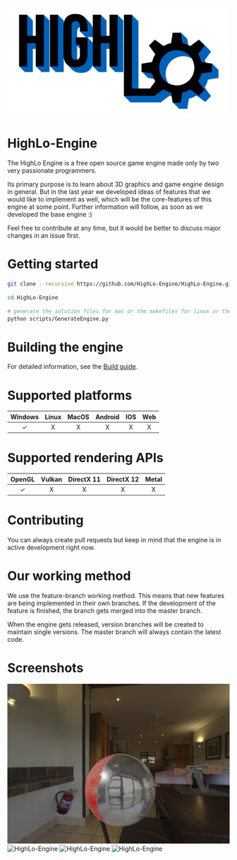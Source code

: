 <p align="center">
  <img src="/HighLo.png" alt="HighLo-Logo" width="1024">
</p>

# HighLo-Engine

The HighLo Engine is a free open source game engine made only by two very passionate programmers.

Its primary purpose is to learn about 3D graphics and game engine design in general. But in the last year we developed ideas of features that we would like to implement as well, which will be the core-features of this engine at some point. Further information will follow, as soon as we developed the base engine :)

Feel free to contribute at any time, but it would be better to discuss major changes in an issue first.

# Getting started

```sh
git clone --recursive https://github.com/HighLo-Engine/HighLo-Engine.git/
```

```sh
cd HighLo-Engine
```

```sh
# generate the solution files for mac or the makefiles for linux or the visual studio solution files for windows
python scripts/GenerateEngine.py
```

# Building the engine

For detailed information, see the [Build guide](BUILDING.md).

# Supported platforms

| Windows | Linux | MacOS | Android | IOS | Web |
|:--------:| :-: | :-: | :-: | :-: | :-: |
| ✓    | X | X | X | X | X |

# Supported rendering APIs

| OpenGL | Vulkan | DirectX 11 | DirectX 12 | Metal |
|:--------:| :-: | :-: | :-: | :-: |
| ✓    | X | X | X | X |

# Contributing

You can always create pull requests but keep in mind that the engine is in active development right now.

# Our working method

We use the feature-branch working method. This means that new features are being implemented in their own branches. If the development of the feature is finished, the branch gets merged into the master branch.

When the engine gets released, version branches will be created to maintain single versions. The master branch will always contain the latest code.

# Screenshots

![HighLo-Engine](/Screenshots/HighLo-Screenshot-1.png?raw=true "HighLo-Engine-1")
![HighLo-Engine](/Screenshots/HighLo-Screenshot-2.png?raw=true "HighLo-Engine-2")
![HighLo-Engine](/Screenshots/HighLo-Screenshot-3.png?raw=true "HighLo-Engine-3")
![HighLo-Engine](/Screenshots/HighLo-Screenshot-4.png?raw=true "HighLo-Engine-4")

